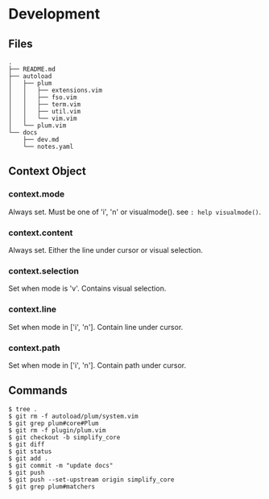 # Development

## Files
    .
    ├── README.md
    ├── autoload
    │   ├── plum
    │   │   ├── extensions.vim
    │   │   ├── fso.vim
    │   │   ├── term.vim
    │   │   ├── util.vim
    │   │   └── vim.vim
    │   └── plum.vim
    └── docs
        ├── dev.md
        └── notes.yaml

## Context Object

### context.mode
Always set. Must be one of 'i', 'n' or visualmode(). see `: help visualmode()`.

### context.content
Always set. Either the line under cursor or visual selection.

### context.selection
Set when mode is 'v'. Contains visual selection.

### context.line
Set when mode in ['i', 'n']. Contain line under cursor.

### context.path
Set when mode in ['i', 'n']. Contain path under cursor.

## Commands
    $ tree .
    $ git rm -f autoload/plum/system.vim
    $ git grep plum#core#Plum
    $ git rm -f plugin/plum.vim
    $ git checkout -b simplify_core
    $ git diff
    $ git status
    $ git add .
    $ git commit -m "update docs"
    $ git push
    $ git push --set-upstream origin simplify_core
    $ git grep plum#matchers
